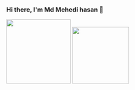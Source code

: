 ### Hi there, I'm Md Mehedi hasan 👋

<a href="https://github.com/Mahadi74"><img src="https://github-readme-stats.vercel.app/api?username=Mahadi74&count_private=true&show_icons=true&hide_border=true&theme=radical" height="170" /></a> <a href="https://github.com/Mahadi74"><img src="https://github-readme-stats.vercel.app/api/top-langs/?username=Mahadi74&langs_count=8&hide=html,css&layout=compact&theme=radical" height="150" /></a>

